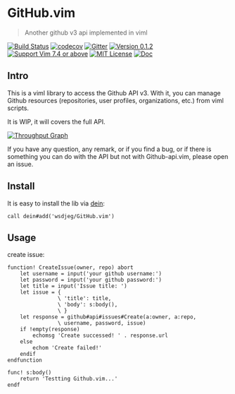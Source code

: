 # GitHub.vim
> Another github v3 api implemented in viml

[![Build Status](https://travis-ci.org/wsdjeg/GitHub.vim.svg?branch=master)](https://travis-ci.org/wsdjeg/GitHub.vim)
[![codecov](https://codecov.io/gh/wsdjeg/GitHub.vim/branch/master/graph/badge.svg)](https://codecov.io/gh/wsdjeg/GitHub.vim)
[![Gitter](https://badges.gitter.im/wsdjeg/GitHub.vim.svg)](https://gitter.im/wsdjeg/GitHub.vim?utm_source=badge&utm_medium=badge&utm_campaign=pr-badge)
[![Version 0.1.2](https://img.shields.io/badge/version-0.1.1-yellow.svg?style=flat-square)](https://github.com/wsdjeg/GitHub.vim/releases)
[![Support Vim 7.4 or above](https://img.shields.io/badge/support-%20Vim%207.4%20or%20above-yellowgreen.svg?style=flat-square)](https://github.com/vim/vim-win32-installer)
[![MIT License](https://img.shields.io/badge/license-MIT-blue.svg?style=flat-square)](LICENSE)
[![Doc](https://img.shields.io/badge/doc-%3Ah%20github-orange.svg?style=flat-square)](doc/github.txt)

## Intro
This is a viml library to access the Github API v3. With it, you can manage
Github resources (repositories, user profiles, organizations, etc.) from viml
scripts.

It is WIP, it will covers the full API.

[![Throughput Graph](https://graphs.waffle.io/wsdjeg/GitHub.vim/throughput.svg)](https://waffle.io/wsdjeg/GitHub.vim/metrics/throughput)

If you have any question, any remark, or if you find a bug, or if there is
something you can do with the API but not with Github-api.vim, please open an issue.

## Install

It is easy to install the lib via [dein](https://github.com/Shougo/dein.vim):

```vim
call dein#add('wsdjeg/GitHub.vim')
```

## Usage

create issue:

```viml
function! CreateIssue(owner, repo) abort
    let username = input('your github username:')
    let password = input('your github password:')
    let title = input('Issue title: ')
    let issue = {
                \ 'title': title,
                \ 'body': s:body(),
                \ }
    let response = github#api#issues#Create(a:owner, a:repo,
                \ username, password, issue)
    if !empty(response)
        echomsg 'Create successed! ' . response.url
    else
        echom 'Create failed!'
    endif
endfunction

func! s:body()
    return 'Testting Github.vim...'
endf
```

